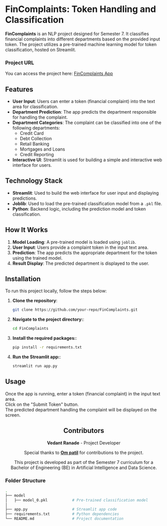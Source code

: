 # FinComplaints: Token Handling and Classification

**FinComplaints** is an NLP project designed for Semester 7. It classifies financial complaints into different departments based on the provided input token. The project utilizes a pre-trained machine learning model for token classification, hosted on Streamlit.

### Project URL
You can access the project here: [FinComplaints App](https://fincomplaints-nlp.streamlit.app/)

## Features
- **User Input**: Users can enter a token (financial complaint) into the text area for classification.
- **Department Prediction**: The app predicts the department responsible for handling the complaint.
- **Department Categories**: The complaint can be classified into one of the following departments:
  - Credit Card
  - Debt Collection
  - Retail Banking
  - Mortgages and Loans
  - Credit Reporting
- **Interactive UI**: Streamlit is used for building a simple and interactive web interface for users.

## Technology Stack
- **Streamlit**: Used to build the web interface for user input and displaying predictions.
- **Joblib**: Used to load the pre-trained classification model from a `.pkl` file.
- **Python**: Backend logic, including the prediction model and token classification.

## How It Works
1. **Model Loading**: A pre-trained model is loaded using `joblib`.
2. **User Input**: Users provide a complaint token in the input text area.
3. **Prediction**: The app predicts the appropriate department for the token using the trained model.
4. **Result Display**: The predicted department is displayed to the user.

      
## Installation
To run this project locally, follow the steps below:

1. **Clone the repository**:
   ```bash
   git clone https://github.com/your-repo/FinComplaints.git
2. **Navigate to the project directory:**:
   ```bash
   cd FinComplaints
3. **Install the required packages:**:
   ```bash
   pip install -r requirements.txt
4. **Run the Streamlit app:**:
   ```bash
   streamlit run app.py
   
## Usage
Once the app is running, enter a token (financial complaint) in the input text area.  
Click on the "Submit Token" button.  
The predicted department handling the complaint will be displayed on the screen.

<div align="center">
  <h2>Contributors</h2>
  <p><strong>Vedant Ranade</strong> - Project Developer</p>
  <p>Special thanks to <strong><a href="https://github.com/otheruser(https://github.com/Om1520)">Om patil</a></strong> for contributions to the project.</p>
</div>

<div align="center">
  <p>This project is developed as part of the Semester 7 curriculum for a Bachelor of Engineering (BE) in Artificial Intelligence and Data Science.</p>
</div>

   
### Folder Structure
```bash
.
├── model
│   ├── model_0.pkl           # Pre-trained classification model
│  
├── app.py                    # Streamlit app code
├── requirements.txt          # Python dependencies
└── README.md                 # Project documentation
